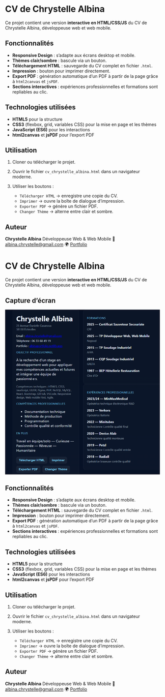 # CV de Chrystelle Albina

Ce projet contient une version **interactive en HTML/CSS/JS** du CV de Chrystelle Albina, développeuse web et web mobile.

## Fonctionnalités

* **Responsive Design** : s’adapte aux écrans desktop et mobile.
* **Thèmes clair/sombre** : bascule via un bouton.
* **Téléchargement HTML** : sauvegarde du CV complet en fichier `.html`.
* **Impression** : bouton pour imprimer directement.
* **Export PDF** : génération automatique d’un PDF à partir de la page grâce à `html2canvas` et `jsPDF`.
* **Sections interactives** : expériences professionnelles et formations sont repliables au clic.

## Technologies utilisées

* **HTML5** pour la structure
* **CSS3** (flexbox, grid, variables CSS) pour la mise en page et les thèmes
* **JavaScript (ES6)** pour les interactions
* **html2canvas** et **jsPDF** pour l’export PDF

## Utilisation

1. Cloner ou télécharger le projet.
2. Ouvrir le fichier `cv_chrystelle_albina.html` dans un navigateur moderne.
3. Utiliser les boutons :

   * `Télécharger HTML` → enregistre une copie du CV.
   * `Imprimer` → ouvre la boîte de dialogue d’impression.
   * `Exporter PDF` → génère un fichier PDF.
   * `Changer Thème` → alterne entre clair et sombre.

## Auteur

**Chrystelle Albina**
Développeuse Web & Web Mobile
📧 [albina.chrystelle@gmail.com](mailto:albina.chrystelle@gmail.com)
🌍 [Portfolio](https://albinaportfolio.netlify.app)


# CV de Chrystelle Albina

Ce projet contient une version **interactive en HTML/CSS/JS** du CV de Chrystelle Albina, développeuse web et web mobile.

## Capture d’écran

![Aperçu du CV](capture_cv.png)

## Fonctionnalités

* **Responsive Design** : s’adapte aux écrans desktop et mobile.
* **Thèmes clair/sombre** : bascule via un bouton.
* **Téléchargement HTML** : sauvegarde du CV complet en fichier `.html`.
* **Impression** : bouton pour imprimer directement.
* **Export PDF** : génération automatique d’un PDF à partir de la page grâce à `html2canvas` et `jsPDF`.
* **Sections interactives** : expériences professionnelles et formations sont repliables au clic.

## Technologies utilisées

* **HTML5** pour la structure
* **CSS3** (flexbox, grid, variables CSS) pour la mise en page et les thèmes
* **JavaScript (ES6)** pour les interactions
* **html2canvas** et **jsPDF** pour l’export PDF

## Utilisation

1. Cloner ou télécharger le projet.
2. Ouvrir le fichier `cv_chrystelle_albina.html` dans un navigateur moderne.
3. Utiliser les boutons :

   * `Télécharger HTML` → enregistre une copie du CV.
   * `Imprimer` → ouvre la boîte de dialogue d’impression.
   * `Exporter PDF` → génère un fichier PDF.
   * `Changer Thème` → alterne entre clair et sombre.

## Auteur

**Chrystelle Albina**
Développeuse Web & Web Mobile
📧 [albina.chrystelle@gmail.com](mailto:albina.chrystelle@gmail.com)
🌍 [Portfolio](https://albinaportfolio.netlify.app)
